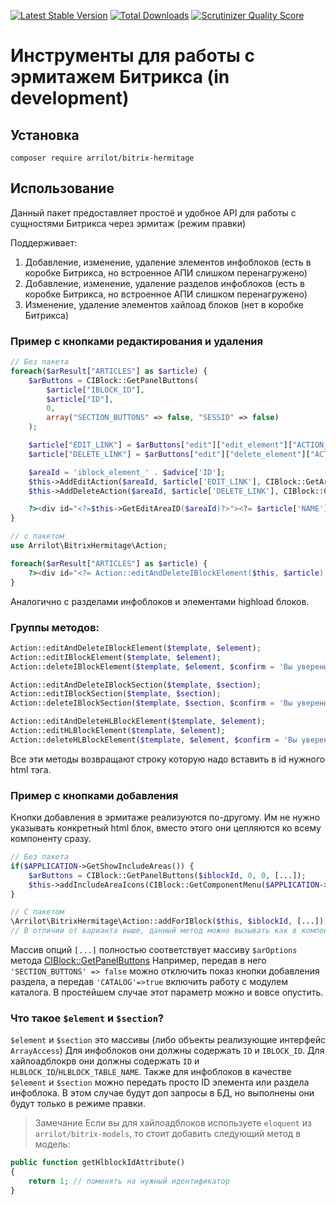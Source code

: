 [![Latest Stable Version](https://poser.pugx.org/arrilot/bitrix-hermitage/v/stable.svg)](https://packagist.org/packages/arrilot/bitrix-hermitage/)
[![Total Downloads](https://img.shields.io/packagist/dt/arrilot/bitrix-hermitage.svg?style=flat)](https://packagist.org/packages/Arrilot/bitrix-hermitage)
[![Scrutinizer Quality Score](https://scrutinizer-ci.com/g/arrilot/bitrix-hermitage/badges/quality-score.png?b=master)](https://scrutinizer-ci.com/g/arrilot/bitrix-hermitage/)

# Инструменты для работы с эрмитажем Битрикса (in development)

## Установка

```composer require arrilot/bitrix-hermitage```

## Использование

Данный пакет предоставляет простоё и удобное API для работы с сущностями Битрикса через эрмитаж (режим правки)

Поддерживает:
1. Добавление, изменение, удаление элементов инфоблоков (есть в коробке Битрикса, но встроенное АПИ слишком перенагружено)
2. Добавление, изменение, удаление разделов инфоблоков (есть в коробке Битрикса, но встроенное АПИ слишком перенагружено)
3. Изменение, удаление элементов хайлоад блоков (нет в коробке Битрикса)

### Пример с кнопками редактирования и удаления

```php
// Без пакета
foreach($arResult["ARTICLES"] as $article) {
    $arButtons = CIBlock::GetPanelButtons(
        $article["IBLOCK_ID"],
        $article["ID"],
        0,
        array("SECTION_BUTTONS" => false, "SESSID" => false)
    );

    $article["EDIT_LINK"] = $arButtons["edit"]["edit_element"]["ACTION_URL"];
    $article["DELETE_LINK"] = $arButtons["edit"]["delete_element"]["ACTION_URL"];

    $areaId = 'iblock_element_' . $advice['ID'];
    $this->AddEditAction($areaId, $article['EDIT_LINK'], CIBlock::GetArrayByID($element["IBLOCK_ID"], "ELEMENT_EDIT"));
    $this->AddDeleteAction($areaId, $article['DELETE_LINK'], CIBlock::GetArrayByID($element["IBLOCK_ID"], "ELEMENT_DELETE"), array("CONFIRM" => 'Вы уверены, что хотите удалить элемент?'));

    ?><div id="<?=$this->GetEditAreaID($areaId)?>"><?= $article['NAME'] ?></div><?
}

// с пакетом
use Arrilot\BitrixHermitage\Action;

foreach($arResult["ARTICLES"] as $article) {
    ?><div id="<?= Action::editAndDeleteIBlockElement($this, $article) ?>"><?= $article['NAME'] ?></div><?
}
```

Аналогично с разделами инфоблоков и элементами highload блоков.

### Группы методов:

```php
Action::editAndDeleteIBlockElement($template, $element);
Action::editIBlockElement($template, $element);
Action::deleteIBlockElement($template, $element, $confirm = 'Вы уверены, что хотите удалить элемент?');

Action::editAndDeleteIBlockSection($template, $section);
Action::editIBlockSection($template, $section);
Action::deleteIBlockSection($template, $section, $confirm = 'Вы уверены, что хотите удалить раздел?');

Action::editAndDeleteHLBlockElement($template, $element);
Action::editHLBlockElement($template, $element);
Action::deleteHLBlockElement($template, $element, $confirm = 'Вы уверены, что хотите удалить элемент?');
```
Все эти методы возвращают строку которую надо вставить в id нужного html тэга.

### Пример с кнопками добавления

Кнопки добавления в эрмитаже реализуются по-другому.
Им не нужно указывать конкретный html блок, вместо этого они цепляются ко всему компоненту сразу.

```php
// Без пакета
if($APPLICATION->GetShowIncludeAreas()) {
    $arButtons = CIBlock::GetPanelButtons($iblockId, 0, 0, [...]);
    $this->addIncludeAreaIcons(CIBlock::GetComponentMenu($APPLICATION->GetPublicShowMode(), $arButtons));
}

// С пакетом
\Arrilot\BitrixHermitage\Action::addForIBlock($this, $iblockId, [...]);
// В отличии от варианта выше, данный метод можно вызывать как в компоненте, так и в шаблоне. Он понимает и то, и другое в качестве первого параметра.
```

Массив опций `[...]` полностью соответствует массиву `$arOptions` метода [CIBlock::GetPanelButtons](https://dev.1c-bitrix.ru/api_help/iblock/classes/ciblock/getpanelbuttons.php)
Например, передав в него `'SECTION_BUTTONS' => false` можно отключить показ кнопки добавления раздела, а передав `'CATALOG'=>true` включить работу с модулем каталога.
В простейшем случае этот параметр можно и вовсе опустить.

### Что такое `$element` и `$section`?
`$element` и `$section` это массивы (либо объекты реализующие интерфейс `ArrayAccess`)
Для инфоблоков они должны содержать `ID` и `IBLOCK_ID`.
Для хайлоадблокрв они должны содержать `ID` и `HLBLOCK_ID`/`HLBLOCK_TABLE_NAME`.
Также для инфоблоков в качестве `$element` и `$section` можно передать просто ID элемента или раздела инфоблока. В этом случае будут доп запросы в БД, но выполнены они будут только в режиме правки.

> Замечание
Если вы для хайлоадблоков используете `eloquent` из `arrilot/bitrix-models`, то стоит добавить следующий метод в модель:

```php
public function getHlblockIdAttribute()
{
    return 1; // поменять на нужный идентификатор
}
```
